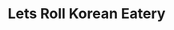 ---
layout: place
title: "Lets Roll Korean Eatery"
permalink: /maryland/clarksville/lets-roll-korean-eatery.html
stateAbbr: MD
stateName: Maryland
cityName: Clarksville
seo:
  name: "Lets Roll Korean Eatery"
  type: Restaurant
  links: https://www.letsrollmrld.com/
description: "Looking for sushi in Clarksville, Maryland? Check out Lets Roll Korean Eatery for a delightful Japanese dining experience. Enjoy a variety of sushi and other..."
place_id: ChIJsdzuhjfZt4kRLXv5DFKUx4I
photos:
  - name: >-
      places/ChIJsdzuhjfZt4kRLXv5DFKUx4I/photos/AeeoHcKfTl5io6LwzZw_XY2KB5-cdQjZDmQ9JMtfckVdNM27pjR9DfXlTj4Q3Df1L14-u_2G9ty9C_QwAB9QxaL4wNx1Vyj8o8zdyYjQf-8x7ThTb58A7WPiA7JARvdc8RSanr7XAx2fzy88OysWEG20_MHVo50Hw0W9FOENogQLQhlM0qegWczJCaqHHHpptacBrkx40DcUtCLCqxMKh_0knJEfQ7P_u69QvUH9OcM8cHTw6xij0oyXu66H3eV6RMWV2-F24B-uqBjhvNyDpnDP2pl4WeF5fk4KA_TleoYmfAocbXrqxhnB6K-jyTt6uiqoS76azVWbM8cDLQADLncH6ineSqGXa9K1rqymYV48KWw0vxFxqKva_NYpVK184_KGreOKexOIhMXndMy6MfPoGub6GuSvNkEXVPjf9RzOu1c
    widthPx: 4032
    heightPx: 1816
    authorAttributions:
      - displayName: Ryan Burr
        uri: https://maps.google.com/maps/contrib/104355698566964700953
        photoUri: >-
          https://lh3.googleusercontent.com/a/ACg8ocKyaurvr-cIe7wyfqdv0mpsn5Aebw-C0ZzB-yamBHIGHTyGyg=s100-p-k-no-mo
    flagContentUri: >-
      https://www.google.com/local/imagery/report/?cb_client=maps_api_places.places_api&image_key=!1e10!2sCIHM0ogKEICAgID7leb2TQ&hl=en-US
    googleMapsUri: >-
      https://www.google.com/maps/place//data=!3m4!1e2!3m2!1sCIHM0ogKEICAgID7leb2TQ!2e10!4m2!3m1!1s0x89b7d93786eedcb1:0x82c794520cf97b2d
  - name: >-
      places/ChIJsdzuhjfZt4kRLXv5DFKUx4I/photos/AeeoHcI3DNOV-3NFCTr3BAZYuW-jPBxzH5peVyJPpiAH4cvABZElubW_vn3Kq0gBNIgw2FtUXParxeqSArES1rlMc0cq4KjUo6swuskCZbJkVREftCfscha5A_Nj_dP9v9Xjt3MfhYH5VP5mVHFIz5jW-TXaKcLU7wB4lSDxO4ATugX9HCu-juY0OifimKUcvyaJ95Ubm9YxvaAKDlyW3SX00IQgD7b1rlcIMbO7mQyxAR8dA4oFiQdswk1lwpQ5cD_UxI8WQusmu7jaZAU4HCk2o-fUm3BVkqRkbzoRkKzUqyDVEQ
    widthPx: 3024
    heightPx: 4032
    authorAttributions:
      - displayName: Lets Roll Korean Eatery
        uri: https://maps.google.com/maps/contrib/101793588643118036340
        photoUri: >-
          https://lh3.googleusercontent.com/a/ACg8ocJnAYgeWHxSk_YucWCHvp6BgIaRB45KEOzchXrp4KFu4UmrzQ=s100-p-k-no-mo
    flagContentUri: >-
      https://www.google.com/local/imagery/report/?cb_client=maps_api_places.places_api&image_key=!1e10!2sAF1QipOnaiF8sa5YxnkBO6usa_mqD9TpFCvxqBO0UzNA&hl=en-US
    googleMapsUri: >-
      https://www.google.com/maps/place//data=!3m4!1e2!3m2!1sAF1QipOnaiF8sa5YxnkBO6usa_mqD9TpFCvxqBO0UzNA!2e10!4m2!3m1!1s0x89b7d93786eedcb1:0x82c794520cf97b2d
  - name: >-
      places/ChIJsdzuhjfZt4kRLXv5DFKUx4I/photos/AeeoHcJsn5tc4lb00-iR_KUhF50gFWE2UYlbrKpZ0x9cbbrVycx19I523u_DzV1DBwJSvz6NB4XmFJbaqekMAg3LoEUxAZ3DVfzBd971bdx_awpS4Kya-CPYoUCoerN3rHM88cw-eTToaiF_4tTANtoUOBWlo01scvGbVcYcX2L9CcJ7C-8BdQuSL4CKJBVygPVKHJzOex8d0XzC6gzoZ3R7B-SnNUOdWMJSkhCtq6IyaSUxgtr8iOjFyAqe1mN9owGPVOhkZGM02wlzRIygvEFVE8mB_NMqAd_4GbsK_Spt7ZO6nQ
    widthPx: 315
    heightPx: 540
    authorAttributions:
      - displayName: Lets Roll Korean Eatery
        uri: https://maps.google.com/maps/contrib/101793588643118036340
        photoUri: >-
          https://lh3.googleusercontent.com/a/ACg8ocJnAYgeWHxSk_YucWCHvp6BgIaRB45KEOzchXrp4KFu4UmrzQ=s100-p-k-no-mo
    flagContentUri: >-
      https://www.google.com/local/imagery/report/?cb_client=maps_api_places.places_api&image_key=!1e10!2sAF1QipN-KFxqdngSjx8HRGlo8yF9tZviiYNYPUat5wKZ&hl=en-US
    googleMapsUri: >-
      https://www.google.com/maps/place//data=!3m4!1e2!3m2!1sAF1QipN-KFxqdngSjx8HRGlo8yF9tZviiYNYPUat5wKZ!2e10!4m2!3m1!1s0x89b7d93786eedcb1:0x82c794520cf97b2d
  - name: >-
      places/ChIJsdzuhjfZt4kRLXv5DFKUx4I/photos/AeeoHcLveea5aMoA55mUkq1O1a-MetTGgiWS4u2Camq9ETByGfwR2VqvE4jKcU4aPdlDbIjOSXyMp4q5SYCepvo3eWUQyoot8awdO60luBxmmVglh6HOMHXmi7w2rvwGEnXIiq1W5QB_-6U3pQXm_U-uW9ZiYiaWQgha4fcWlAIOYBbDiQIJvbaaLQGTiSdSjuKJ94lZRuRCj1I4RDm7jWCXvQNS90UN4TyYjA5kEKXH388JUvKxPagLnP6sbeT7l-2iVHyxHnYw0Y5iPX1u6PqSVIzwITeDuj5RiuwoFTG8L5aTHCi7h0PcZ1EKj4Q7KVInXZkbf1LUzSxV00CK3D3cUDYc98uQ0VisXRRP_6G52GMXriGwSeQ_X3ouueZ5CXNUlT_a_FuFeKHO39wtqdlOn1TOtigURg_LoAEf4NKTk6LWFw
    widthPx: 3072
    heightPx: 4080
    authorAttributions:
      - displayName: k.scott phillips
        uri: https://maps.google.com/maps/contrib/114328226106577459047
        photoUri: >-
          https://lh3.googleusercontent.com/a/ACg8ocJHJ_g8NgeLWVH-lJuhpptRDQjdCtYq7X-9HQd-Omxq3Oh1Sg=s100-p-k-no-mo
    flagContentUri: >-
      https://www.google.com/local/imagery/report/?cb_client=maps_api_places.places_api&image_key=!1e10!2sCIHM0ogKEICAgIC9q4PILQ&hl=en-US
    googleMapsUri: >-
      https://www.google.com/maps/place//data=!3m4!1e2!3m2!1sCIHM0ogKEICAgIC9q4PILQ!2e10!4m2!3m1!1s0x89b7d93786eedcb1:0x82c794520cf97b2d
  - name: >-
      places/ChIJsdzuhjfZt4kRLXv5DFKUx4I/photos/AeeoHcJFomr9vX9rNJV5r7g06bT2MceuBTZldY747-T9kowcjZIQPytCHNoBTDU8aqQ6yMRcykeQQikw79QEbFzCB3qIObNX-yMMd2IS96RgQG3XAU5CGFbBY-Wn7X9LZ__KoEbOUS6syidyqRbLy-_NoxHlKSonOJB9R5dxZXEkVY85-xI_8BoQHYl6kZNkSLVr8hmvv6KOoz9o8R3QsXF6B1UsFhgSWlO-RRIrEBpZ4GuoEwNjj1lvf9TXwAU9FPMwNYX2xmZPomgWA68RyM8hLRK5Qdd9Or7mvTx5IdchMhJYcRLFC7RjPi1OiJ9KIgwGXTlzKdG9N5JYNvjXh5xiNs2jStzVU8lGGumfk__RQWUrAzT3geNmUo0Wt7rqrHTSugRQk-aArnz5LI5pQ6jVWUVJbnPDK8DjUdlHY7r8f_JgFV9Y
    widthPx: 1239
    heightPx: 929
    authorAttributions:
      - displayName: Kumail Shirazie
        uri: https://maps.google.com/maps/contrib/115477615909488315260
        photoUri: >-
          https://lh3.googleusercontent.com/a-/ALV-UjVUJZ2x94iygOmTFq2y645ZfVsgDMYUN2OLvc3-u3q9aQEIzc_aTw=s100-p-k-no-mo
    flagContentUri: >-
      https://www.google.com/local/imagery/report/?cb_client=maps_api_places.places_api&image_key=!1e10!2sCIHM0ogKEICAgIDpmOjsmQE&hl=en-US
    googleMapsUri: >-
      https://www.google.com/maps/place//data=!3m4!1e2!3m2!1sCIHM0ogKEICAgIDpmOjsmQE!2e10!4m2!3m1!1s0x89b7d93786eedcb1:0x82c794520cf97b2d
  - name: >-
      places/ChIJsdzuhjfZt4kRLXv5DFKUx4I/photos/AeeoHcLTIAoGEaXR2OG7NbLgIOBncGwvB0Gh3Bzz3rjJorej8K5v4DAnCHobvPUGALsz56IGwJ8ncD_A-6hY03H1TE6x6tSQgSeb-50xd1RGBucyD6L-2eDGujmXjwn-nMuXQrn5sgJkyIfTku_eqwjJQqJr6_B10jyGr1vSLXAhKrylJIns4OcHpFZWELT5KcqH6zGsmwmGROeN9FUjx6YRya317eusDv-eQE0-2SjVZc8j45LqNCUjFsTHIGlWC7UvcKNzf_JtvjcSwBhNTHYykRvuDRHwLMew8evB1FBzSz_3XBJgyEh3ws818jJsYbLW-_wZ3kfgJdcwjCMTnehXVSgcnf1rJnGhn-mzKyZy7DoBnG8fF_coOnAQvfTBabE6veQ4IM0GvLBqPjwr0fJf3_I7NsiuB6c6fedh1aQJjgQUDQ
    widthPx: 4032
    heightPx: 1816
    authorAttributions:
      - displayName: Ryan Burr
        uri: https://maps.google.com/maps/contrib/104355698566964700953
        photoUri: >-
          https://lh3.googleusercontent.com/a/ACg8ocKyaurvr-cIe7wyfqdv0mpsn5Aebw-C0ZzB-yamBHIGHTyGyg=s100-p-k-no-mo
    flagContentUri: >-
      https://www.google.com/local/imagery/report/?cb_client=maps_api_places.places_api&image_key=!1e10!2sCIHM0ogKEICAgID7lea9NQ&hl=en-US
    googleMapsUri: >-
      https://www.google.com/maps/place//data=!3m4!1e2!3m2!1sCIHM0ogKEICAgID7lea9NQ!2e10!4m2!3m1!1s0x89b7d93786eedcb1:0x82c794520cf97b2d
  - name: >-
      places/ChIJsdzuhjfZt4kRLXv5DFKUx4I/photos/AeeoHcIz8V3EOSCO4eJw96X-yxkHKZIlI-Uqkg8tir8Te96Hq0Rx0Vm5vmLAoZL5baVVzsQheu_uo3OW7EHBE4tCM9F9yqJbdo-qJ7oMkcnTzKv7yzGauWtzaKWASUmasRsUdURpgWTP6XNy-FJ2DtTkau0__-EeEtWwS-x-fexb6J24Ar4PUfTiRpz4OQXl1Li3pu62dyk63-aC6K_zn_ua97cE_DECOC7xZYxBLr-2hnDeLNCiYO-olw0i9r27HY3XDoQA4h7NUDQ8YOSmlijdUBwa5JoGz2Ul_DXoa-iAac3Ehgb-jddkBaS0bLtFFNTssESIQy8xoVZgyP6CNfGvVUTO6sZlVRLeyiEFOW3Vc79Ckj1dSjJuNnJkc0tb0JxIv9AEiGCRUeXRnoTeXmmbx8v3XDOpFGPZV-gGdi6A8fU
    widthPx: 1284
    heightPx: 1374
    authorAttributions:
      - displayName: Lennon Goykhman
        uri: https://maps.google.com/maps/contrib/101521829765577398623
        photoUri: >-
          https://lh3.googleusercontent.com/a-/ALV-UjV7KGcBcb7WkCT-BezmFrJ94VgNTuHs-wswT4S_O_Wb6BUgWBPd2Q=s100-p-k-no-mo
    flagContentUri: >-
      https://www.google.com/local/imagery/report/?cb_client=maps_api_places.places_api&image_key=!1e10!2sCIHM0ogKEICAgIC-utKXHQ&hl=en-US
    googleMapsUri: >-
      https://www.google.com/maps/place//data=!3m4!1e2!3m2!1sCIHM0ogKEICAgIC-utKXHQ!2e10!4m2!3m1!1s0x89b7d93786eedcb1:0x82c794520cf97b2d
  - name: >-
      places/ChIJsdzuhjfZt4kRLXv5DFKUx4I/photos/AeeoHcLenMXlbkJmJ-hM1_c7_Juu0nTstMq3DxOhoFNQ5QVF8qhigZfaHSv-X6E1Yn8YxfggrbtpcKZiUNmRu9RpIrzoK9taOdSvdX-JTAb3AF-XGJJGHVhaJWrVm5NvmDQ2LsRvGPIt6Kut1HTqpUTW8tYNCXvlJX9uW4b1W0DAJg0-7sjxpHfEFPiun4-nG21qNsap9esvhAZMqdDV5E2AYYn3NSeSeR28vdWklXiVDMd1ltw5w81ytbSODRFVK3kTy7PQm7pQuElEfRyP5bKzRUqfIr0Ahf92bCd5FsPtxK6Aucj-Cjr3z6uSyBvmMf6qKE1RRnXVAg9co1UpLs2Td6KVeyM0v74D_0QdSfj1Tg6mBsmcj_eDiV2vwJrWUhALr84OlpaHW72XVI-wT04vF98MVMh4L41_IgykX71sO_q6Nw
    widthPx: 3024
    heightPx: 4032
    authorAttributions:
      - displayName: Mishal Alamgir
        uri: https://maps.google.com/maps/contrib/116632138401203766862
        photoUri: >-
          https://lh3.googleusercontent.com/a/ACg8ocLkO7GobDq9MeOs3-g-zPvtFwY9DuejdMUcioYE63ntAk75tA=s100-p-k-no-mo
    flagContentUri: >-
      https://www.google.com/local/imagery/report/?cb_client=maps_api_places.places_api&image_key=!1e10!2sCIHM0ogKEICAgICh9oOBHw&hl=en-US
    googleMapsUri: >-
      https://www.google.com/maps/place//data=!3m4!1e2!3m2!1sCIHM0ogKEICAgICh9oOBHw!2e10!4m2!3m1!1s0x89b7d93786eedcb1:0x82c794520cf97b2d
  - name: >-
      places/ChIJsdzuhjfZt4kRLXv5DFKUx4I/photos/AeeoHcInzZdabEIka0_6PSv51vLO9UaXtFhtV8YsjRfJbhbKiq5idF7mmZ9wI5XTiSTdN_j6aywjyVKVP4BlKs0OSvc7c2Eadexm9GSHr49akjAf6Eh0GFtHk2qWR7xm7YjYrFzj7Q4A8WNrIKbu8unIGRKXgBpTm6lxcGeBN7Vgx0mMLx-inDD7q_Tu8q073LqtYIKYr2OlutVViO5l54UI0hnM2YRrpiB71XxPtNqSg8-qVP0Q8pz5xs59gwVxsqgoBhMgZwiFedNuYvZECM-QBfrUmwJ_VnxYL6ofQEGRPz3hxqQKtic2BWq3Fo03q3vrbEbM-sZZqRRMJAOibsc_6-CkQh8fJ_H2XIGf3bc-5nB25wrwihEm2nMC818b3SLaHUahTB1IvWDUXRpcDZJUBZEBiIH2rEMYDN36EVM1aowo7YLG
    widthPx: 3024
    heightPx: 4032
    authorAttributions:
      - displayName: Sabrina
        uri: https://maps.google.com/maps/contrib/114794167745727158096
        photoUri: >-
          https://lh3.googleusercontent.com/a-/ALV-UjUEEDszsP0MIg5EjB5dxpC1YfCnuUHE_KI3FU18rLnUrLxp0P9McA=s100-p-k-no-mo
    flagContentUri: >-
      https://www.google.com/local/imagery/report/?cb_client=maps_api_places.places_api&image_key=!1e10!2sCIHM0ogKEICAgICXnMeFrwE&hl=en-US
    googleMapsUri: >-
      https://www.google.com/maps/place//data=!3m4!1e2!3m2!1sCIHM0ogKEICAgICXnMeFrwE!2e10!4m2!3m1!1s0x89b7d93786eedcb1:0x82c794520cf97b2d
  - name: >-
      places/ChIJsdzuhjfZt4kRLXv5DFKUx4I/photos/AeeoHcKT5oSivD5nXNEcMYtki4GDRDHoCSf43KIfnUCwgVS1JW3Gn9z7avn5jj6sdT0oxnHz1WCva-cO9mRwF_T1vWBeS6l7c6kHgeR7dh9cfrM_kSi2kwEX7hPqbevi4ZeZLgDEgyLHc7NR_Zbiid-lYvUbe5dC9KIlsvUNgh4B-I70b2R8FaWxM9Eeky6mW8UXLFAW0sx4uZJ_UIL06sgUKJR0CwZ7CIU0O4f_SMJhXojRrMBbh8DJTSr-WRmh-Z1jjJanDro95c2lDxz3fwW4cDCOVTWbnZi7R8IzIVauYSV2ou2Hh87Ae8kNdJHXtT93OmHOKFYHwVHraly0_8qiSbjr7ai8lu5_zvU2U-8D_xfcd98cIbKdaAj_XrQkN7WedLfqN1vjynKXBCPPiIMOdeUu_ykKoX9tmkwE8sMu7gwfdxpu
    widthPx: 2268
    heightPx: 4032
    authorAttributions:
      - displayName: Lauren Singleton
        uri: https://maps.google.com/maps/contrib/101646346625502667601
        photoUri: >-
          https://lh3.googleusercontent.com/a-/ALV-UjWl-mN5q6_1rg1zKeLh4zIe3opNnOq8bFZG50E-0l11oWATznjesA=s100-p-k-no-mo
    flagContentUri: >-
      https://www.google.com/local/imagery/report/?cb_client=maps_api_places.places_api&image_key=!1e10!2sCIHM0ogKEICAgICn_djQ0QE&hl=en-US
    googleMapsUri: >-
      https://www.google.com/maps/place//data=!3m4!1e2!3m2!1sCIHM0ogKEICAgICn_djQ0QE!2e10!4m2!3m1!1s0x89b7d93786eedcb1:0x82c794520cf97b2d
address: 12250 Clarksville Pike, Clarksville, MD 21029, USA
street: 12250 Clarksville Pike
city: Clarksville
state: MD
zip: '21029'
country: USA
neighborhood: Clarksville
latitude: '39.211169'
longitude: '-76.938953'
accessibility_options:
  wheelchairAccessibleParking: true
  wheelchairAccessibleEntrance: true
  wheelchairAccessibleRestroom: true
  wheelchairAccessibleSeating: true
business_status: OPERATIONAL
name: Lets Roll Korean Eatery
google_maps_links:
  directionsUri: >-
    https://www.google.com/maps/dir//''/data=!4m7!4m6!1m1!4e2!1m2!1m1!1s0x89b7d93786eedcb1:0x82c794520cf97b2d!3e0
  placeUri: https://maps.google.com/?cid=9423663825421957933
  writeAReviewUri: >-
    https://www.google.com/maps/place//data=!4m3!3m2!1s0x89b7d93786eedcb1:0x82c794520cf97b2d!12e1
  reviewsUri: >-
    https://www.google.com/maps/place//data=!4m4!3m3!1s0x89b7d93786eedcb1:0x82c794520cf97b2d!9m1!1b1
  photosUri: >-
    https://www.google.com/maps/place//data=!4m3!3m2!1s0x89b7d93786eedcb1:0x82c794520cf97b2d!10e5
primary_type: Korean Restaurant
opening_hours:
  regular: null
  current: null
secondary_opening_hours:
  regular:
    weekdayDescriptions: null
    type: null
  current:
    weekdayDescriptions: null
    type: null
phone: (443) 319-1072
price_level: PRICE_LEVEL_MODERATE
price_range: $10 &ndash; $20
rating: '4.3'
rating_count: 31
website: https://www.letsrollmrld.com/
reviews:
  - name: >-
      places/ChIJsdzuhjfZt4kRLXv5DFKUx4I/reviews/ChZDSUhNMG9nS0VJQ0FnSUNYbk1lRlR3EAE
    relativePublishTimeDescription: 6 months ago
    rating: 5
    text:
      text: >-
        Service is a bit slow, but the food is mostly good. I got a shrimp
        tempura salad with spicy mayo and added avocado. The bowl was stuffed,
        which is great but also made it a bit difficult to eat, especially with
        the shrimp tempura on top. I wish the shrimp tempura was pre-cut into
        smaller bitable pieces. I ended up taking my bowl home and dumping it
        into a bigger dish, so that I could easily eat it. My aunt ordered
        vegetable bibimbap, which was okay. The rice was very plain.
      languageCode: en
    originalText:
      text: >-
        Service is a bit slow, but the food is mostly good. I got a shrimp
        tempura salad with spicy mayo and added avocado. The bowl was stuffed,
        which is great but also made it a bit difficult to eat, especially with
        the shrimp tempura on top. I wish the shrimp tempura was pre-cut into
        smaller bitable pieces. I ended up taking my bowl home and dumping it
        into a bigger dish, so that I could easily eat it. My aunt ordered
        vegetable bibimbap, which was okay. The rice was very plain.
      languageCode: en
    authorAttribution:
      displayName: Sabrina
      uri: https://www.google.com/maps/contrib/114794167745727158096/reviews
      photoUri: >-
        https://lh3.googleusercontent.com/a-/ALV-UjUEEDszsP0MIg5EjB5dxpC1YfCnuUHE_KI3FU18rLnUrLxp0P9McA=s128-c0x00000000-cc-rp-mo-ba3
    publishTime: '2024-10-14T05:34:25.296161Z'
    flagContentUri: >-
      https://www.google.com/local/review/rap/report?postId=ChZDSUhNMG9nS0VJQ0FnSUNYbk1lRlR3EAE&d=17924085&t=1
    googleMapsUri: >-
      https://www.google.com/maps/reviews/data=!4m6!14m5!1m4!2m3!1sChZDSUhNMG9nS0VJQ0FnSUNYbk1lRlR3EAE!2m1!1s0x89b7d93786eedcb1:0x82c794520cf97b2d
  - name: >-
      places/ChIJsdzuhjfZt4kRLXv5DFKUx4I/reviews/ChZDSUhNMG9nS0VJQ0FnSUNuX2RqUUVREAE
    relativePublishTimeDescription: 6 months ago
    rating: 5
    text:
      text: >-
        Absolutely fantastic service and food!! My bibimbap was delicious, so
        good and the service was so kind, friendly and even got to strike up a
        conversation! Absolutely loved it, good vibes all around I would
        absolutely recommend!!
      languageCode: en
    originalText:
      text: >-
        Absolutely fantastic service and food!! My bibimbap was delicious, so
        good and the service was so kind, friendly and even got to strike up a
        conversation! Absolutely loved it, good vibes all around I would
        absolutely recommend!!
      languageCode: en
    authorAttribution:
      displayName: Lauren Singleton
      uri: https://www.google.com/maps/contrib/101646346625502667601/reviews
      photoUri: >-
        https://lh3.googleusercontent.com/a-/ALV-UjWl-mN5q6_1rg1zKeLh4zIe3opNnOq8bFZG50E-0l11oWATznjesA=s128-c0x00000000-cc-rp-mo-ba4
    publishTime: '2024-09-29T02:05:17.512152Z'
    flagContentUri: >-
      https://www.google.com/local/review/rap/report?postId=ChZDSUhNMG9nS0VJQ0FnSUNuX2RqUUVREAE&d=17924085&t=1
    googleMapsUri: >-
      https://www.google.com/maps/reviews/data=!4m6!14m5!1m4!2m3!1sChZDSUhNMG9nS0VJQ0FnSUNuX2RqUUVREAE!2m1!1s0x89b7d93786eedcb1:0x82c794520cf97b2d
  - name: >-
      places/ChIJsdzuhjfZt4kRLXv5DFKUx4I/reviews/ChZDSUhNMG9nS0VJQ0FnSURwbU9qc2FREAE
    relativePublishTimeDescription: a year ago
    rating: 5
    text:
      text: >-
        I cannot emphasize enough how delicious the food is here. It is simply
        amazing! My favorite item to get is the beef bulgogi bibimbap. All the
        flavors are so fresh and everything is out of this world. I can't wait
        to come back and try everything else they have to offer. The owner is
        also so nice and courteous and I love how friendly they are. Highly
        recommend the food here! The chicken and beef here are also halal.
      languageCode: en
    originalText:
      text: >-
        I cannot emphasize enough how delicious the food is here. It is simply
        amazing! My favorite item to get is the beef bulgogi bibimbap. All the
        flavors are so fresh and everything is out of this world. I can't wait
        to come back and try everything else they have to offer. The owner is
        also so nice and courteous and I love how friendly they are. Highly
        recommend the food here! The chicken and beef here are also halal.
      languageCode: en
    authorAttribution:
      displayName: Kumail Shirazie
      uri: https://www.google.com/maps/contrib/115477615909488315260/reviews
      photoUri: >-
        https://lh3.googleusercontent.com/a-/ALV-UjVUJZ2x94iygOmTFq2y645ZfVsgDMYUN2OLvc3-u3q9aQEIzc_aTw=s128-c0x00000000-cc-rp-mo-ba4
    publishTime: '2023-08-15T14:27:28.223905Z'
    flagContentUri: >-
      https://www.google.com/local/review/rap/report?postId=ChZDSUhNMG9nS0VJQ0FnSURwbU9qc2FREAE&d=17924085&t=1
    googleMapsUri: >-
      https://www.google.com/maps/reviews/data=!4m6!14m5!1m4!2m3!1sChZDSUhNMG9nS0VJQ0FnSURwbU9qc2FREAE!2m1!1s0x89b7d93786eedcb1:0x82c794520cf97b2d
  - name: >-
      places/ChIJsdzuhjfZt4kRLXv5DFKUx4I/reviews/ChZDSUhNMG9nS0VJQ0FnSUM3amF5OEVBEAE
    relativePublishTimeDescription: 7 months ago
    rating: 5
    text:
      text: >-
        We ate here for the first time today. We ordered the bulgogi bowl. It
        came loaded with a huge variety of toppings and a good portion of beef.
        Rice was fresh, beef was tender, and topping were all tasty and fresh.
        More variety of toppings than i have gotten at other (chain) restaurants
        in the past. The bowl was big enough that we got our fill and have some
        for lunch tomorrow.
      languageCode: en
    originalText:
      text: >-
        We ate here for the first time today. We ordered the bulgogi bowl. It
        came loaded with a huge variety of toppings and a good portion of beef.
        Rice was fresh, beef was tender, and topping were all tasty and fresh.
        More variety of toppings than i have gotten at other (chain) restaurants
        in the past. The bowl was big enough that we got our fill and have some
        for lunch tomorrow.
      languageCode: en
    authorAttribution:
      displayName: Steven Reckard
      uri: https://www.google.com/maps/contrib/105441471068938317039/reviews
      photoUri: >-
        https://lh3.googleusercontent.com/a/ACg8ocJfUbJ91B-Ldf-x3MFOFMTg34aCtvt6Kfppp0eEz3y0rfn7bw=s128-c0x00000000-cc-rp-mo-ba2
    publishTime: '2024-08-17T21:31:50.790603Z'
    flagContentUri: >-
      https://www.google.com/local/review/rap/report?postId=ChZDSUhNMG9nS0VJQ0FnSUM3amF5OEVBEAE&d=17924085&t=1
    googleMapsUri: >-
      https://www.google.com/maps/reviews/data=!4m6!14m5!1m4!2m3!1sChZDSUhNMG9nS0VJQ0FnSUM3amF5OEVBEAE!2m1!1s0x89b7d93786eedcb1:0x82c794520cf97b2d
  - name: >-
      places/ChIJsdzuhjfZt4kRLXv5DFKUx4I/reviews/ChZDSUhNMG9nS0VJQ0FnSUQteW9MdlRBEAE
    relativePublishTimeDescription: 2 years ago
    rating: 4
    text:
      text: >-
        Inside Common Kitchen food hall, Let's Roll specializes in rolls and
        salads.

        Plenty of veg options on the menu, and they can customize anything from
        what looks like a giant salad bar behind the counter.
      languageCode: en
    originalText:
      text: >-
        Inside Common Kitchen food hall, Let's Roll specializes in rolls and
        salads.

        Plenty of veg options on the menu, and they can customize anything from
        what looks like a giant salad bar behind the counter.
      languageCode: en
    authorAttribution:
      displayName: Ed Tracy
      uri: https://www.google.com/maps/contrib/100201755779237794109/reviews
      photoUri: >-
        https://lh3.googleusercontent.com/a-/ALV-UjVvDmlzFTjAvfv9wiyo3XI4Xs1IzleACXKF6bptf6K-1hOU4WnP=s128-c0x00000000-cc-rp-mo-ba6
    publishTime: '2022-11-26T15:46:50.763416Z'
    flagContentUri: >-
      https://www.google.com/local/review/rap/report?postId=ChZDSUhNMG9nS0VJQ0FnSUQteW9MdlRBEAE&d=17924085&t=1
    googleMapsUri: >-
      https://www.google.com/maps/reviews/data=!4m6!14m5!1m4!2m3!1sChZDSUhNMG9nS0VJQ0FnSUQteW9MdlRBEAE!2m1!1s0x89b7d93786eedcb1:0x82c794520cf97b2d
parking_options:
  freeParkingLot: true
  freeStreetParking: true
  valetParking: false
payment_options:
  acceptsCreditCards: true
  acceptsDebitCards: true
  acceptsCashOnly: false
  acceptsNfc: true
allow_dogs: null
curbside_pickup: false
delivery: true
dine_in: true
good_for_children: true
good_for_groups: null
good_for_sports: false
live_music: false
menu_for_children: null
outdoor_seating: null
reservable: false
restroom: true
serves_beer: null
serves_breakfast: null
serves_brunch: null
serves_cocktails: null
serves_coffee: null
serves_dinner: true
serves_dessert: null
serves_lunch: true
serves_vegetarian_food: true
serves_wine: null
takeout: true
summary: null

---